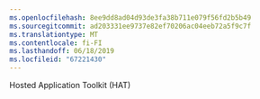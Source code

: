 ```yaml
---
ms.openlocfilehash: 8ee9dd8ad04d93de3fa38b711e079f56fd2b5b49
ms.sourcegitcommit: ad203331ee9737e82ef70206ac04eeb72a5f9c7f
ms.translationtype: MT
ms.contentlocale: fi-FI
ms.lasthandoff: 06/18/2019
ms.locfileid: "67221430"
---
```

Hosted Application Toolkit (HAT)